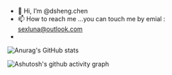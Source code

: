 - 👋 Hi, I’m @dsheng.chen
- 📫 How to reach me ...you can touch me by emial : sexluna@outlook.com
-


![Anurag's GitHub stats](https://github-readme-stats.vercel.app/api?username=sexjun)


<!-- ![Top Langs](https://github-readme-stats.vercel.app/api/top-langs/?username=sexjun) -->

<!-- ![trophy](https://github-profile-trophy.vercel.app/?username=sexjun) -->

<!-- ![visitors](https://visitor-badge.glitch.me/badge?sexjun=page.id&left_color=green&right_color=red) -->

![Ashutosh's github activity graph](https://github-readme-activity-graph.vercel.app/graph?username=sexjun)
<!-- ![GitHub Streak](https://streak-stats.demolab.com/?user=sexjun) -->


<!---
sexjun/sexjun is a ✨ special ✨ repository because its `README.md` (this file) appears on your GitHub profile.
You can click the Preview link to take a look at your changes.
--->
